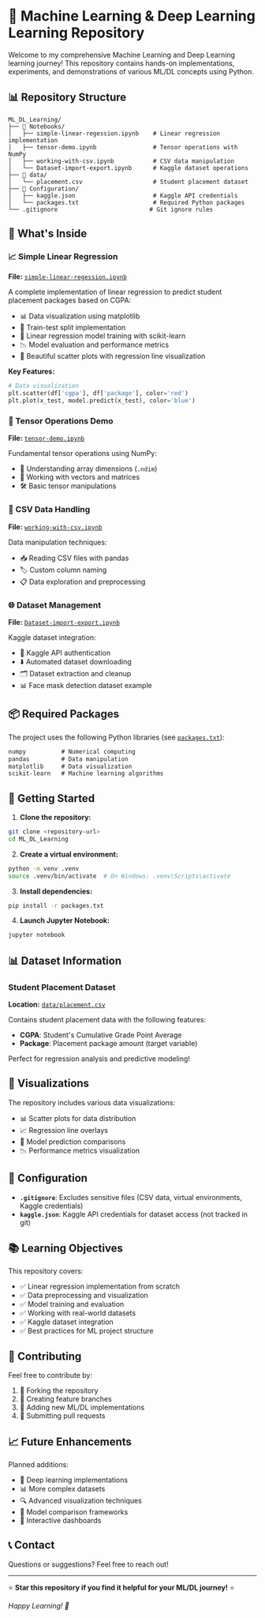 # 🚀 Machine Learning & Deep Learning Learning Repository

Welcome to my comprehensive Machine Learning and Deep Learning learning journey! This repository contains hands-on implementations, experiments, and demonstrations of various ML/DL concepts using Python.

## 📊 Repository Structure

```
ML_DL_Learning/
├── 📓 Notebooks/
│   ├── simple-linear-regession.ipynb    # Linear regression implementation
│   ├── tensor-demo.ipynb                # Tensor operations with NumPy
│   ├── working-with-csv.ipynb           # CSV data manipulation
│   └── Dataset-import-export.ipynb      # Kaggle dataset operations
├── 📂 data/
│   └── placement.csv                    # Student placement dataset
├── 🔧 Configuration/
│   ├── kaggle.json                      # Kaggle API credentials
│   └── packages.txt                     # Required Python packages
└── .gitignore                          # Git ignore rules
```

## 🎯 What's Inside

### 📈 Simple Linear Regression
**File:** [`simple-linear-regession.ipynb`](simple-linear-regession.ipynb)

A complete implementation of linear regression to predict student placement packages based on CGPA:
- 📊 Data visualization using matplotlib
- 🔄 Train-test split implementation
- 🤖 Linear regression model training with scikit-learn
- 📉 Model evaluation and performance metrics
- 🎨 Beautiful scatter plots with regression line visualization

**Key Features:**
```python
# Data visualization
plt.scatter(df['cgpa'], df['package'], color='red')
plt.plot(x_test, model.predict(x_test), color='blue')
```

### 🧮 Tensor Operations Demo
**File:** [`tensor-demo.ipynb`](tensor-demo.ipynb)

Fundamental tensor operations using NumPy:
- 📐 Understanding array dimensions (`.ndim`)
- 🔢 Working with vectors and matrices
- 🛠️ Basic tensor manipulations

### 📄 CSV Data Handling
**File:** [`working-with-csv.ipynb`](working-with-csv.ipynb)

Data manipulation techniques:
- 📥 Reading CSV files with pandas
- 🏷️ Custom column naming
- 📋 Data exploration and preprocessing

### 🌐 Dataset Management
**File:** [`Dataset-import-export.ipynb`](Dataset-import-export.ipynb)

Kaggle dataset integration:
- 🔐 Kaggle API authentication
- ⬇️ Automated dataset downloading
- 🗂️ Dataset extraction and cleanup
- 📊 Face mask detection dataset example

## 📦 Required Packages

The project uses the following Python libraries (see [`packages.txt`](packages.txt)):

```txt
numpy          # Numerical computing
pandas         # Data manipulation
matplotlib     # Data visualization  
scikit-learn   # Machine learning algorithms
```

## 🚀 Getting Started

1. **Clone the repository:**
```bash
git clone <repository-url>
cd ML_DL_Learning
```

2. **Create a virtual environment:**
```bash
python -m venv .venv
source .venv/bin/activate  # On Windows: .venv\Scripts\activate
```

3. **Install dependencies:**
```bash
pip install -r packages.txt
```

4. **Launch Jupyter Notebook:**
```bash
jupyter notebook
```

## 📊 Dataset Information

### Student Placement Dataset
**Location:** [`data/placement.csv`](data/placement.csv)

Contains student placement data with the following features:
- **CGPA**: Student's Cumulative Grade Point Average
- **Package**: Placement package amount (target variable)

Perfect for regression analysis and predictive modeling!

## 🎨 Visualizations

The repository includes various data visualizations:
- 📊 Scatter plots for data distribution
- 📈 Regression line overlays
- 🎯 Model prediction comparisons
- 📉 Performance metrics visualization

## 🔧 Configuration

- **`.gitignore`**: Excludes sensitive files (CSV data, virtual environments, Kaggle credentials)
- **`kaggle.json`**: Kaggle API credentials for dataset access (not tracked in git)

## 📚 Learning Objectives

This repository covers:
- ✅ Linear regression implementation from scratch
- ✅ Data preprocessing and visualization
- ✅ Model training and evaluation
- ✅ Working with real-world datasets
- ✅ Kaggle dataset integration
- ✅ Best practices for ML project structure

## 🤝 Contributing

Feel free to contribute by:
1. 🍴 Forking the repository
2. 🌟 Creating feature branches
3. 📝 Adding new ML/DL implementations
4. 🔄 Submitting pull requests

## 📈 Future Enhancements

Planned additions:
- 🧠 Deep learning implementations
- 📊 More complex datasets
- 🔍 Advanced visualization techniques
- 🎯 Model comparison frameworks
- 📱 Interactive dashboards

## 📞 Contact

Questions or suggestions? Feel free to reach out!

---

⭐ **Star this repository if you find it helpful for your ML/DL journey!** ⭐

*Happy Learning! 🚀*
